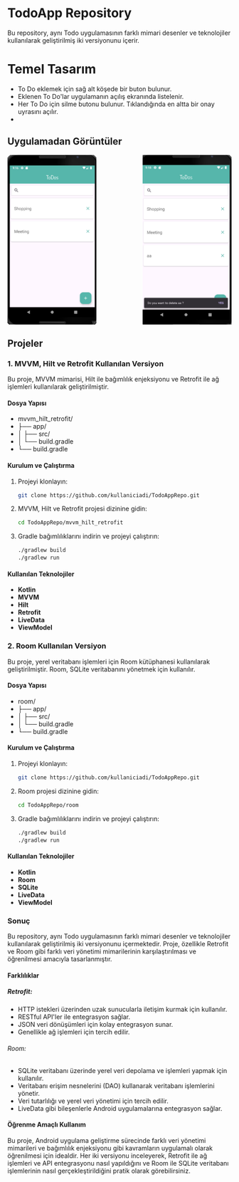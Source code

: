 # TodoApp Repository

Bu repository, aynı Todo uygulamasının farklı mimari desenler ve teknolojiler kullanılarak geliştirilmiş iki versiyonunu içerir.
# Temel Tasarım
- To Do eklemek için sağ alt köşede bir buton bulunur.
- Eklenen To Do'lar uygulamanın açılış ekranında listelenir.
- Her To Do için silme butonu bulunur. Tıklandığında en altta bir onay uyrasını açılır.
- 
## Uygulamadan Görüntüler
<div style="display: flex; justify-content: space-between;">
<img src="todoappscreenshot1.png" alt="Ekran Görüntüsü 1" width="200">
<img src="todoappscreenshot3.png" alt="Ekran Görüntüsü 3" width="200">
</div>

## Projeler

### 1. MVVM, Hilt ve Retrofit Kullanılan Versiyon
Bu proje, MVVM mimarisi, Hilt ile bağımlılık enjeksiyonu ve Retrofit ile ağ işlemleri kullanılarak geliştirilmiştir.

#### Dosya Yapısı
- mvvm_hilt_retrofit/
- ├── app/
- │ ├── src/
- │ └── build.gradle
- └── build.gradle
#### Kurulum ve Çalıştırma
1. Projeyi klonlayın:
    ```bash
    git clone https://github.com/kullaniciadi/TodoAppRepo.git
    ```
2. MVVM, Hilt ve Retrofit projesi dizinine gidin:
    ```bash
    cd TodoAppRepo/mvvm_hilt_retrofit
    ```
3. Gradle bağımlılıklarını indirin ve projeyi çalıştırın:
    ```bash
    ./gradlew build
    ./gradlew run
    ```

#### Kullanılan Teknolojiler
- **Kotlin**
- **MVVM**
- **Hilt**
- **Retrofit**
- **LiveData**
- **ViewModel**

### 2. Room Kullanılan Versiyon
Bu proje, yerel veritabanı işlemleri için Room kütüphanesi kullanılarak geliştirilmiştir. Room, SQLite veritabanını yönetmek için kullanılır.

#### Dosya Yapısı
- room/
- ├── app/
- │ ├── src/
- │ └── build.gradle
- └── build.gradle
#### Kurulum ve Çalıştırma
1. Projeyi klonlayın:
    ```bash
    git clone https://github.com/kullaniciadi/TodoAppRepo.git
    ```
2. Room projesi dizinine gidin:
    ```bash
    cd TodoAppRepo/room
    ```
3. Gradle bağımlılıklarını indirin ve projeyi çalıştırın:
    ```bash
    ./gradlew build
    ./gradlew run
    ```

#### Kullanılan Teknolojiler
- **Kotlin**
- **Room**
- **SQLite**
- **LiveData**
- **ViewModel**

### Sonuç
Bu repository, aynı Todo uygulamasının farklı mimari desenler ve teknolojiler kullanılarak geliştirilmiş iki versiyonunu içermektedir. Proje, özellikle Retrofit ve Room gibi farklı veri yönetimi mimarilerinin karşılaştırılması ve öğrenilmesi amacıyla tasarlanmıştır.

#### Farklılıklar
##### Retrofit:

- HTTP istekleri üzerinden uzak sunucularla iletişim kurmak için kullanılır.
- RESTful API'ler ile entegrasyon sağlar.
- JSON veri dönüşümleri için kolay entegrasyon sunar.
- Genellikle ağ işlemleri için tercih edilir.
###### Room:

- SQLite veritabanı üzerinde yerel veri depolama ve işlemleri yapmak için kullanılır.
- Veritabanı erişim nesnelerini (DAO) kullanarak veritabanı işlemlerini yönetir.
- Veri tutarlılığı ve yerel veri yönetimi için tercih edilir.
- LiveData gibi bileşenlerle Android uygulamalarına entegrasyon sağlar.

#### Öğrenme Amaçlı Kullanım
Bu proje, Android uygulama geliştirme sürecinde farklı veri yönetimi mimarileri ve bağımlılık enjeksiyonu gibi kavramların uygulamalı olarak öğrenilmesi için idealdir. Her iki versiyonu inceleyerek, Retrofit ile ağ işlemleri ve API entegrasyonu nasıl yapıldığını ve Room ile SQLite veritabanı işlemlerinin nasıl gerçekleştirildiğini pratik olarak görebilirsiniz.
